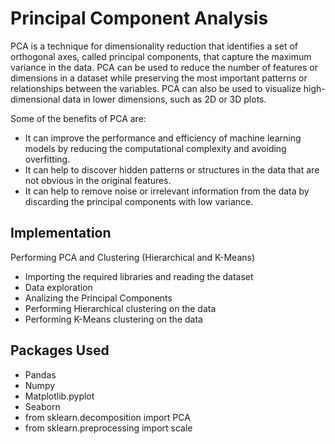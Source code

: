 # Principal Component Analysis
PCA is a technique for dimensionality reduction that identifies a set of orthogonal axes, called principal components, that capture the maximum variance in the data. PCA can be used to reduce the number of features or dimensions in a dataset while preserving the most important patterns or relationships between the variables. PCA can also be used to visualize high-dimensional data in lower dimensions, such as 2D or 3D plots. 

Some of the benefits of PCA are:
- It can improve the performance and efficiency of machine learning models by reducing the computational complexity and avoiding overfitting.
- It can help to discover hidden patterns or structures in the data that are not obvious in the original features.
- It can help to remove noise or irrelevant information from the data by discarding the principal components with low variance.

## Implementation
Performing PCA and Clustering (Hierarchical and K-Means)
- Importing the required libraries and reading the dataset
- Data exploration
- Analizing the Principal Components
- Performing Hierarchical clustering on the data
- Performing K-Means clustering on the data

## Packages Used
- Pandas
- Numpy
- Matplotlib.pyplot
- Seaborn
- from sklearn.decomposition import PCA
- from sklearn.preprocessing import scale
